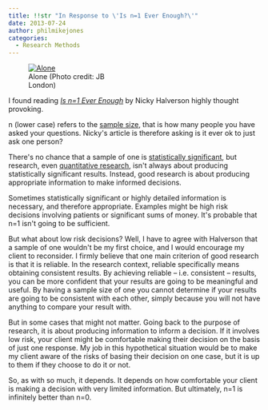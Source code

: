 ```yaml
---
title: !!str "In Response to \'Is n=1 Ever Enough?\'"
date: 2013-07-24
author: philmikejones
categories:
  - Research Methods
---
```


<figure class="thumbnail wp-caption alignright" style="width: 190px"><a href="http://www.flickr.com/photos/23439761@N03/3594171841" target="_blank"><img class="zemanta-img-inserted zemanta-img-configured" title="Alone" alt="Alone" src="https://i1.wp.com/farm4.static.flickr.com/3318/3594171841_62a5cecb75_m.jpg?resize=180%2C240" data-recalc-dims="1" /></a><figcaption class="caption wp-caption-text">Alone (Photo credit: JB London)</figcaption></figure> 

I found reading [_Is n=1 Ever Enough_](http://www.research-live.com/4010138.article) by Nicky Halverson highly thought provoking.

n (lower case) refers to the <a class="zem_slink" title="Sample size determination" href="http://en.wikipedia.org/wiki/Sample_size_determination" target="_blank" rel="wikipedia">sample size</a>, that is how many people you have asked your questions. Nicky's article is therefore asking is it ever ok to just ask one person?

There's no chance that a sample of one is <a class="zem_slink" title="Statistical significance" href="http://en.wikipedia.org/wiki/Statistical_significance" target="_blank" rel="wikipedia">statistically significant</a>, but research, even <a class="zem_slink" title="Quantitative research" href="http://en.wikipedia.org/wiki/Quantitative_research" target="_blank" rel="wikipedia">quantitative research</a>, isn't always about producing statistically significant results. Instead, good research is about producing appropriate information to make informed decisions.

Sometimes statistically significant or highly detailed information is necessary, and therefore appropriate. Examples might be high risk decisions involving patients or significant sums of money. It's probable that n=1 isn't going to be sufficient.

But what about low risk decisions? Well, I have to agree with Halverson that a sample of one wouldn't be my first choice, and I would encourage my client to reconsider. I firmly believe that one main criterion of good research is that it is reliable. In the research context, reliable specifically means obtaining consistent results. By achieving reliable &#8211; i.e. consistent &#8211; results, you can be more confident that your results are going to be meaningful and useful. By having a sample size of one you cannot determine if your results are going to be consistent with each other, simply because you will not have anything to compare your result with.

But in some cases that might not matter. Going back to the purpose of research, it is about producing information to inform a decision. If it involves low risk, your client might be comfortable making their decision on the basis of just one response. My job in this hypothetical situation would be to make my client aware of the risks of basing their decision on one case, but it is up to them if they choose to do it or not.

So, as with so much, it depends. It depends on how comfortable your client is making a decision with very limited information. But ultimately, n=1 is infinitely better than n=0.
